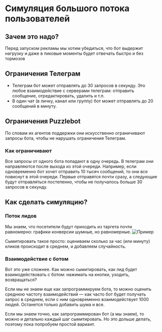 # Симуляция большого потока пользователей

## Зачем это надо?

Перед запуском рекламы мы хотим убедиться, что бот выдержит нагрузку и даже в пиковые моменты будет отвечать быстро и без тормозов

## Ограничения Телеграм

* Телеграм бот может отправлять до 30 запросов в секунду. Это любое взаимодействие с серверами телеграм: отправить сообщение, отредактировать, удалить и т.п.
* В один чат (в личку, канал или группу) бот может отправлять до 20 сообщений в минуту.

## Ограничения Puzzlebot

По словам их агентов поддержки они искусственно ограничивают запросы бота, чтобы не нарушать ограничения Телеграм.

### Как ограничивают

Все запросы от одного бота попадают в одну очередь. В телеграм они направляются после выхода из этой очереди.
Например, если одновременно бот хочет отправить 10 тысяч сообщений, то они все повиснут в этой очереди. Первые отправятся почти сразу, а следующие будут отправляться постепенно, чтобы не получалось больше 30 запросов в секунду.

## Как сделать симуляцию?

### Поток лидов

Мы знаем, что посетители будут приходить из таргета почти равномерно: графики конверсии шумные, но равномерные.
![Пример](https://ibb.co/n3T9Xtg)

Сымитировать такое просто: оцениваем сколько за час (или минуту) кликов происходит в среднем, и добавляем случайность.

### Взаимодействие с ботом

Вот это уже сложнее. Как можно сымитировать, как лид будет взаимодействовать с ботом: нажимать на кнопки, уходить, возвращаться?

Если мы не знаем еще как запрограммируем бота, то можно оценить среднюю частоту взаимодействий — как часто бот будет получать запрос в среднем, если с ним одновременно взаимодействует 1000 людей. Останется только добавить шума и все.

Если мы знаем точно, как запрограммирован бот (а мы знаем), то можно и детально каждый шаг сымитировать. Но это дольше делать, поэтому пока попробуем простой вариант.
